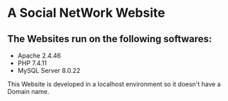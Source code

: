 # A Social NetWork Website

## The Websites run on the following softwares:
- Apache 2.4.46
- PHP 7.4.11
- MySQL Server 8.0.22

This Website is developed in a localhost environment so it doesn't have a Domain name.